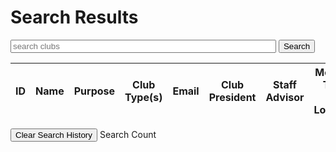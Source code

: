 <html>
    <head>
        <style>
            .btn-custom {
                background-color: #198754;
                border-color: #ffffff;
            }
            .btn-custom:hover, .btn-custom:focus, .btn-custom:active, .btn-custom.active, .open>.dropdown-toggle.btn-custom {
                color: #fff;
                background-color: #157347;
                border-color: #ffffff;
            }
        </style>
    </head>
    <body>
        <h1 class="text-center m-5 text-success">Search Results</h1> <!-- Creates main header on page -->
         <div class="mb-3 px-5">
                <input class="form-control" type="text" id="term" name="term" size="50" required placeholder="search clubs"> <!-- input class to search words -- click to search button -->
                <button class="mt-2 btn btn-success" onclick="clubSearch()">Search</button>
                <!--button which activates clubsearch function//class  -->
        </div>
        <div class="table-responsive mx-5">
            <table class="table table-hover table-bordered border-secondary mb-5">
                <thead>
                    <tr>
                        <th scope="col">ID</th>
                        <th scope="col">Name</th>
                        <th scope="col">Purpose</th>
                        <th scope="col">Club Type(s)</th>
                        <th scope="col">Email</th>
                        <th scope="col">Club President</th>
                        <th scope="col">Staff Advisor</th>
                        <th scope="col">Meeting Time and Location</th>
                        <th scope="col">Additional Info</th>
                        <!-- creates header cells for each topic in the table  -->
                    </tr>
                </thead>
                <tbody class="table-group-divider" id="clubs">
                </tbody>
            </table>
        </div>
        <div class="mb-3 px-5">
                <button class="mt-2 btn btn-success" onclick="clearSearchHistory()">Clear Search History</button>
                <label class="nav-link">Search Count</label>
                <label class="nav-link" id="searchCountValue"></label>
        </div>
        <script>
            // prepare fetch urls
            //const host = "http://localhost:8192";
            const host = "https://rebeccaaa.tk";
            const clear_history_url = host + "/api/club/clearHistory";
            const search_url = host + "/api/club/search";
            const searchContainer = document.getElementById("clubs");
            //declares the scope and what it is looking for 
            function clearSearchHistory(){
                // clear search history
                //
                const history_options = {
                    method: 'POST',// posting the results to the site because using a new page -- wouldve used get if jsut search bar
                    mode: 'cors', //cross origin resourche sharing 
                    cache: 'no-cache', //force the browser to check the server to see if the file is different from the file it already has in the cache-- make sure not reusing a url that was never changed 
                    credentials: 'include', //deals with cookies, authorization, etc. 
                    headers: {
                    'Content-Type': 'application/json'
                    },
                    body: JSON.stringify(""), // convert to JSON
                };
                fetch(clear_history_url, history_options)
                // response is a RESTful "promise" on any successful fetch
                .then(response => {
                    // check for response errors
                    if (response.status !== 200) {
                        error('GET API response failure: ' + response.status);
                        return;
                    }
                    // valid response will have JSON data
                    response.json().then(data => { 
                        document.getElementById("searchCountValue").innerText = data.searchCount.toString();
                    })
                })
                // catch fetch errors (ie Nginx ACCESS to server blocked)
                .catch(err => {
                    error(err + " " + clear_history_url);
                });                
            }
            function clubSearch(){
            // fetch standard requires database set to a name-value pair
            var term = document.getElementById("term").value;
            //through search we look at terms so this is what the "id" is 
            let data = {term: term};
            console.log(data);
            //prints the parameter regarding data 
            const search_options = {
                method: 'POST',// posting the results to the site because using a new page -- wouldve used get if jsut search bar
                mode: 'cors', //cross origin resourche sharing 
                cache: 'no-cache', //force the browser to check the server to see if the file is different from the file it already has in the cache-- make sure not reusing a url that was never changed 
                credentials: 'include', //deals with cookies, authorization, etc. 
                headers: {
                'Content-Type': 'application/json'
                },
                body: JSON.stringify(data), // convert to JSON
            };
            // fetch the API
            fetch(search_url, search_options)
                // response is a RESTful "promise" on any successful fetch
                .then(response => {
                    // check for response errors
                    if (response.status !== 200) {
                        error('GET API response failure: ' + response.status);
                        return;
                    }
                    // valid response will have JSON data
                    response.json().then(data => {
                        document.getElementById("searchCountValue").innerText = data.searchCount.toString();
                        //
                        // data.searchCount
                        let i = 1;
                        searchContainer.innerHTML = ""; // origionally had while (resultContainer.firstChild) {resultContainer.removeChild(resultContainer.firstChild);} but chagned to this to clear previous searches 
                        for (const clubRow of data.clubs) {
                            console.log(clubRow);
                            // columns
                            const tr = document.createElement("tr");
                            const id = document.createElement("td");
                            const name = document.createElement("td");
                            const purpose = document.createElement("td");
                            const types = document.createElement("td");
                            const email = document.createElement("td");
                            const president = document.createElement("td");
                            const advisor = document.createElement("td");
                            const meeting = document.createElement("td");
                            const info = document.createElement("td");
                            // each creating data table objects for the response to be put into
                            // const official = document.createElement("td");
                            // accessing JSON values
                            id.innerHTML = i;
                            name.innerHTML = clubRow.name;
                            purpose.innerHTML = clubRow.purpose;
                            types.innerHTML = clubRow.types;
                            email.innerHTML = clubRow.email
                            president.innerHTML = clubRow.president;
                            advisor.innerHTML = clubRow.advisor;
                            meeting.innerHTML = clubRow.meeting;
                            info.innerHTML = clubRow.info;
                            // official.innerHTML = clubRow.official;
                            // add all columns to the clubRow
                            //inner elements 
                            tr.appendChild(id);
                            tr.appendChild(name);
                            tr.appendChild(purpose);
                            tr.appendChild(types);
                            tr.appendChild(email);
                            tr.appendChild(president);
                            tr.appendChild(advisor);
                            tr.appendChild(meeting);
                            tr.appendChild(info);
                            // add row to table, and then keep adding for each club that maatches search 
                            searchContainer.appendChild(tr);
                            i++;
                        }    
                    })
                })
                // catch fetch errors (ie Nginx ACCESS to server blocked)
                .catch(err => {
                    error(err + " " + search_url);
                });
            }
            // Something went wrong with actions or responses
            function error(err) {
                // log as Error in console
                console.error(err);
                // append error to resultContainer
                const tr = document.createElement("tr");
                const td = document.createElement("td");
                td.innerHTML = err;
                tr.appendChild(td);
                searchContainer.appendChild(tr);
            }
        </script>
    </body>
 <html>
